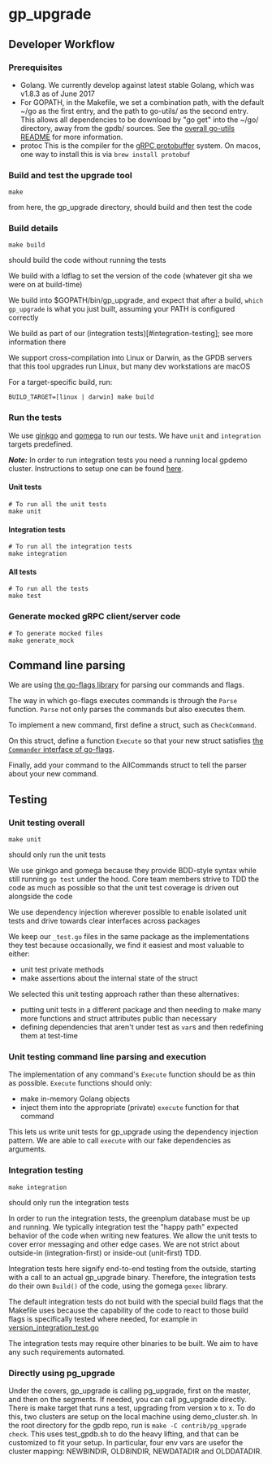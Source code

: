 # gp_upgrade

## Developer Workflow

### Prerequisites

- Golang. We currently develop against latest stable Golang, which was v1.8.3 as of June 2017
- For GOPATH, in the Makefile, we set a combination path, with the default ~/go as the first entry, 
and the path to go-utils/ as the second entry. This allows all dependencies to be download by "go get"
into the ~/go/ directory, away from the gpdb/ sources. See the
  [overall go-utils README](../../README.md) for more information.
- protoc This is the compiler for the [gRPC protobuffer](https://grpc.io/) system. 
On macos, one way to install this is via `brew install protobuf`   

### Build and test the upgrade tool

```
make
```
from here, the gp_upgrade directory, should build and then test the code

### Build details

```
make build
```
should build the code without running the tests

We build with a ldflag to set the version of the code (whatever git sha we
were on at build-time)

We build into $GOPATH/bin/gp_upgrade, and expect that after a build,
`which gp_upgrade` is what you just built, assuming your PATH is configured
correctly

We build as part of our (integration tests)[#integration-testing]; see more
information there

We support cross-compilation into Linux or Darwin, as the GPDB servers that
this tool upgrades run Linux, but many dev workstations are macOS

For a target-specific build, run:
```
BUILD_TARGET=[linux | darwin] make build
```

### Run the tests

We use [ginkgo](https://github.com/onsi/ginkgo) and [gomega](https://github.com/onsi/gomega) to run our tests. We have `unit` and `integration` targets predefined.

***Note:*** In order to run integration tests you need a running local gpdemo cluster. Instructions to setup one can be found [here](../../../../gpAux/gpdemo/README).

#### Unit tests
```
# To run all the unit tests
make unit
```
#### Integration tests
```
# To run all the integration tests
make integration
```
#### All tests
```
# To run all the tests
make test
```

### Generate mocked gRPC client/server code
```
# To generate mocked files
make generate_mock
```

## Command line parsing

We are using [the go-flags library](https://github.com/jessevdk/go-flags) for
parsing our commands and flags.

The way in which go-flags executes commands is through the `Parse` function.
`Parse` not only parses the commands but also executes them.

To implement a new command, first define a struct, such as `CheckCommand`.

On this struct, define a function `Execute` so that your new struct satisfies
[the `Commander` interface of go-flags](https://github.com/jessevdk/go-flags/blob/4cc2832a6e6d1d3b815e2b9d544b2a4dfb3ce8fa/command.go#L42).

Finally, add your command to the AllCommands struct to tell the parser about your new command.

## Testing

### Unit testing overall

```
make unit
```
should only run the unit tests

We use ginkgo and gomega because they provide BDD-style syntax while still
running `go test` under the hood. Core team members strive to TDD the code as
much as possible so that the unit test coverage is driven out alongside the code

We use dependency injection wherever possible to enable isolated unit tests
and drive towards clear interfaces across packages

We keep our `_test.go` files in the same package as the implementations they test because
occasionally, we find it easiest and most valuable to either:

- unit test private methods
- make assertions about the internal state of the struct

We selected this unit testing approach rather than these alternatives:

- putting unit tests in a different package and then needing to make many more functions
  and struct attributes public than necessary
- defining dependencies that aren't under test as `var`s and then redefining
  them at test-time

### Unit testing command line parsing and execution

The implementation of any command's `Execute` function should be as thin as possible.
`Execute` functions should only:

- make in-memory Golang objects
- inject them into the appropriate (private) `execute` function for that command

This lets us write unit tests for gp_upgrade using the dependency injection
pattern. We are able to call `execute` with our fake dependencies as arguments.

### Integration testing

```
make integration
```
should only run the integration tests

In order to run the integration tests, the greenplum database must be up and
running.
We typically integration test the "happy path" expected behavior of the code
when writing new features. We allow the unit tests to cover error messaging
and other edge cases. We are not strict about outside-in (integration-first)
or inside-out (unit-first) TDD.

Integration tests here signify end-to-end testing from the outside, starting
with a call to an actual gp_upgrade binary. Therefore, the integration tests
do their own `Build()` of the code, using the gomega `gexec` library.

The default integration tests do not build with the special build flags that
the Makefile uses because the capability of the code to react to those build
flags is specifically tested where needed, for example in
[version_integration_test.go](integrations/version_integration_test.go)

The integration tests may require other binaries to be built. We aim to have
any such requirements automated.

### Directly using pg_upgrade

Under the covers, gp_upgrade is calling pg_upgrade, first on the master, and
then on the segments. If needed, you can call pg_upgrade directly. There is
make target that runs a test, upgrading from version x to x. To do this, two
clusters are setup on the local machine using demo_cluster.sh. In the root
directory for the gpdb repo, run is `make -C contrib/pg_upgrade check`. This
uses test_gpdb.sh to do the heavy lifting, and that can be customized to fit
your setup. In particular, four env vars are usefor the cluster mapping:
NEWBINDIR, OLDBINDIR, NEWDATADIR and OLDDATADIR.
